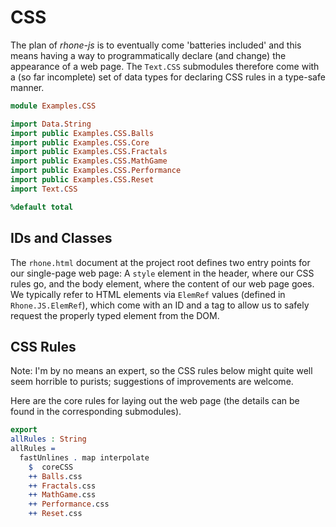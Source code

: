 # CSS

The plan of *rhone-js* is to eventually come
'batteries included' and this means having a way
to programmatically declare (and change) the appearance
of a web page. The `Text.CSS` submodules therefore come
with a (so far incomplete) set of data types for
declaring CSS rules in a type-safe manner.

```idris
module Examples.CSS

import Data.String
import public Examples.CSS.Balls
import public Examples.CSS.Core
import public Examples.CSS.Fractals
import public Examples.CSS.MathGame
import public Examples.CSS.Performance
import public Examples.CSS.Reset
import Text.CSS

%default total
```
## IDs and Classes

The `rhone.html` document at the project root defines two
entry points for our single-page web page: A `style` element
in the header, where our CSS rules go, and the body element,
where the content of our web page goes. We typically refer
to HTML elements via `ElemRef` values
(defined in `Rhone.JS.ElemRef`), which come with
an ID and a tag to allow us to safely request the properly
typed element from the DOM.

## CSS Rules

Note: I'm by no means an expert, so
the CSS rules below might quite well seem horrible
to purists; suggestions of improvements are welcome.

Here are the core rules for laying out the web page (the details can
be found in the corresponding submodules).

```idris
export
allRules : String
allRules =
  fastUnlines . map interpolate
    $  coreCSS
    ++ Balls.css
    ++ Fractals.css
    ++ MathGame.css
    ++ Performance.css
    ++ Reset.css
```

<!-- vi: filetype=idris2:syntax=markdown
-->
